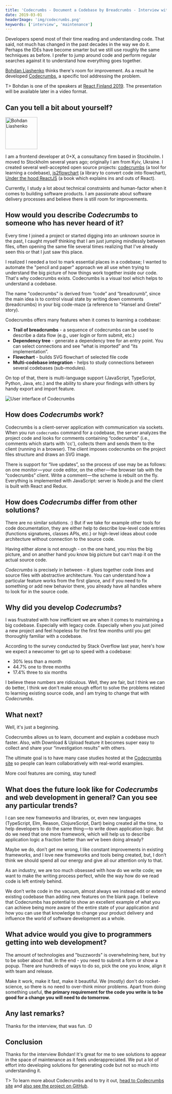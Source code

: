 ```yaml
---
title: 'Codecrumbs - Document a Codebase by Breadcrumbs - Interview with Bohdan Liashenko'
date: 2019-03-01
headerImage: 'img/codecrumbs.png'
keywords: ['interview', 'maintenance']
---
```


Developers spend most of their time reading and understanding code. That said, not much has changed in the past decades in the way we do it. Perhaps the IDEs have become smarter but we still use roughly the same techniques as before. I prefer to jump around code and perform regular searches against it to understand how everything goes together.

[Bohdan Liashenko](https://twitter.com/bliashenko) thinks there's room for improvement. As a result he developed [Codecrumbs](https://codecrumbs.io/), a specific tool addressing the problem.

T> Bohdan is one of the speakers at [React Finland 2019](https://react-finland.fi/). The presentation will be available later in a video format.

## Can you tell a bit about yourself?

<p>
<span class="author">
  <img src="https://www.gravatar.com/avatar/804af8ce541ac3ed54876cef0de9c19a?s=200" alt="Bohdan Liashenko" class="author" width="100" height="100" />
</span>

I am a frontend developer at 0+X, a consultancy firm based in Stockholm. I moved to Stockholm several years ago; originally I am from Kyiv, Ukraine. I created several well-accepted open source projects: [codecrumbs](https://github.com/Bogdan-Lyashenko/codecrumbs) (a tool for learning a codebase), [js2flowchart](https://github.com/Bogdan-Lyashenko/js-code-to-svg-flowchart) (a library to convert code into flowchart), [Under the hood ReactJS](https://github.com/Bogdan-Lyashenko/Under-the-hood-ReactJS) (a book which explains ins and outs of React).

</p>

Currently, I study a lot about technical constraints and human-factor when it comes to building software products. I am passionate about software delivery processes and believe there is still room for improvements.

## How would you describe _Codecrumbs_ to someone who has never heard of it?

Every time I joined a project or started digging into an unknown source in the past, I caught myself thinking that I am just jumping mindlessly between files, often opening the same file several times realizing that I've already seen this or that I just saw this place.

I realized I needed a tool to mark essential places in a codebase; I wanted to automate the "pencil and paper" approach we all use when trying to understand the big picture of how things work together inside our code. That's why codecrumbs exists. Codecrumbs is a visual tool which helps to understand a codebase.

The name "codecrumbs" is derived from “code” and “breadcrumb”, since the main idea is to control visual state by writing down comments (breadcrumbs) in your big code-maze (a reference to "Hansel and Gretel" story).

Codecrumbs offers many features when it comes to learning a codebase:

* **Trail of breadcrumbs** - a sequence of codecrumbs can be used to describe a data flow (e.g., user login or form submit, etc.)
* **Dependency tree** - generate a dependency tree for an entry point. You can select connections and see “what is imported” and “its implementation”.
* **Flowchart** - builds SVG flowchart of selected file code
* **Multi-codebase integration** - helps to study connections between several codebases (sub-modules).

On top of that, there is multi-language support (JavaScript, TypeScript, Python, Java, etc.) and the ability to share your findings with others by handy export and import feature.

![User interface of Codecrumbs](img/codecrumbs.png)

## How does _Codecrumbs_ work?

Codecrumbs is a client-server application with communication via sockets. When you run `codecrumbs` command for a codebase, the server analyzes the project code and looks for comments containing “codecrumbs” (i.e., comments which starts with 'cc'), collects them and sends them to the client (running in a browser). The client imposes codecrumbs on the project files structure and draws an SVG image.

There is support for “live updates”, so the process of use may be as follows: on one monitor — your code editor, on the other — the browser tab with the “codecrumbs” client. Write a comment — the scheme is rebuilt on the fly. Everything is implemented with JavaScript: server is Node.js and the client is built with React and Redux.

## How does _Codecrumbs_ differ from other solutions?

There are no similar solutions. :) But if we take for example other tools for code documentation, they are either help to describe low-level code entries (functions signatures, classes APIs, etc.) or high-level ideas about code architecture without connection to the source code.

Having either alone is not enough - on the one hand, you miss the big picture, and on another hand you know big picture but can't map it on the actual source code.

_Codecrumbs_ is precisely in between - it glues together code lines and source files with abstractive architecture. You can understand how a particular feature works from the first glance, and if you need to fix something or add new behavior there, you already have all handles where to look for in the source code.

## Why did you develop _Codecrumbs_?

I was frustrated with how inefficient we are when it comes to maintaining a big codebase. Especially with legacy code. Especially when you just joined a new project and feel hopeless for the first few months until you get thoroughly familiar with a codebase.

According to the survey conducted by Stack Overflow last year, here's how we expect a newcomer to get up to speed with a codebase:

* 30% less than a month
* 44.7% one to three months
* 17.4% three to six months

I believe these numbers are ridiculous. Well, they are fair, but I think we can do better, I think we don't make enough effort to solve the problems related to learning existing source code, and I am trying to change that with _Codecrumbs_.

## What next?

Well, it's just a beginning.

Codecrumbs allows us to learn, document and explain a codebase much faster. Also, with Download & Upload feature it becomes super easy to collect and share your “investigation results” with others.

The ultimate goal is to have many case studies hosted at the [Codecrumbs site](https://codecrumbs.io) so people can learn collaboratively with real-world examples.

More cool features are coming, stay tuned!

## What does the future look like for _Codecrumbs_ and web development in general? Can you see any particular trends?

I can see new frameworks and libraries, or, even new languages (TypeScript, Elm, Reason, ClojureScript, Dart) being created all the time, to help developers to do the same thing — to write down application logic. But do we need that one more framework, which will help us to describe application logic a fraction better than we’ve been doing already?

Maybe we do, don’t get me wrong, I like constant improvements in existing frameworks, and I love new frameworks and tools being created, but, I don’t think we should spend all our energy and give all our attention only to that.

As an industry, we are too much obsessed with how do we write code; we want to make the writing process perfect, while the way how do we read code is left entirely behind.

We don’t write code in the vacuum, almost always we instead edit or extend existing codebase than adding new features on the blank page. I believe that Codecrumbs has potential to show an excellent example of what you can achieve being more aware of the entire state of your application and how you can use that knowledge to change your product delivery and influence the world of software development as a whole.

## What advice would you give to programmers getting into web development?

The amount of technologies and "buzzwords" is overwhelming here, but try to be sober about that. In the end - you need to submit a form or show a popup. There are hundreds of ways to do so, pick the one you know, align it with team and release.

Make it work, make it fast, make it beautiful. We (mostly) don't do rocket-science, so there is no need to over-think minor problems. Apart from doing something useful, **the primary requirement for the code you write is to be good for a change you will need to do tomorrow.**

## Any last remarks?

Thanks for the interview, that was fun. :D

## Conclusion

Thanks for the interview Bohdan! It's great for me to see solutions to appear in the space of maintenance as it feels underappreciated. We put a lot of effort into developing solutions for generating code but not so much into understanding it.

T> To learn more about Codecrumbs and to try it out, [head to Codecrumbs site](https://codecrumbs.io/) and [also see the project on GitHub](https://github.com/Bogdan-Lyashenko/codecrumbs).
